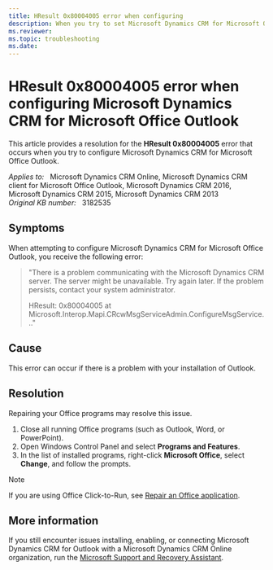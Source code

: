 ```yaml
---
title: HResult 0x80004005 error when configuring
description: When you try to set Microsoft Dynamics CRM for Microsoft Office Outlook, you receive the HResult 0x80004005 error. Provides a resolution.
ms.reviewer: 
ms.topic: troubleshooting
ms.date: 
---
```

# HResult 0x80004005 error when configuring Microsoft Dynamics CRM for Microsoft Office Outlook

This article provides a resolution for the **HResult 0x80004005** error that occurs when you try to configure Microsoft Dynamics CRM for Microsoft Office Outlook.

_Applies to:_ &nbsp; Microsoft Dynamics CRM Online, Microsoft Dynamics CRM client for Microsoft Office Outlook, Microsoft Dynamics CRM 2016, Microsoft Dynamics CRM 2015, Microsoft Dynamics CRM 2013  
_Original KB number:_ &nbsp; 3182535

## Symptoms

When attempting to configure Microsoft Dynamics CRM for Microsoft Office Outlook, you receive the following error:

> "There is a problem communicating with the Microsoft Dynamics CRM server. The server might be unavailable. Try again later. If the problem persists, contact your system administrator.
>
> HResult: 0x80004005 at Microsoft.Interop.Mapi.CRcwMsgServiceAdmin.ConfigureMsgService..."

## Cause

This error can occur if there is a problem with your installation of Outlook.

## Resolution

Repairing your Office programs may resolve this issue.

1. Close all running Office programs (such as Outlook, Word, or PowerPoint).
2. Open Windows Control Panel and select **Programs and Features**.
3. In the list of installed programs, right-click **Microsoft Office**, select **Change**, and follow the prompts.

> [!NOTE]
> If you are using Office Click-to-Run, see [Repair an Office application](https://support.microsoft.com/office/repair-an-office-application-7821d4b6-7c1d-4205-aa0e-a6b40c5bb88b).

## More information

If you still encounter issues installing, enabling, or connecting Microsoft Dynamics CRM for Outlook with a Microsoft Dynamics CRM Online organization, run the [Microsoft Support and Recovery Assistant](/outlook/troubleshoot/performance/how-to-scan-outlook-by-using-microsoft-support-and-recovery-assistant).
